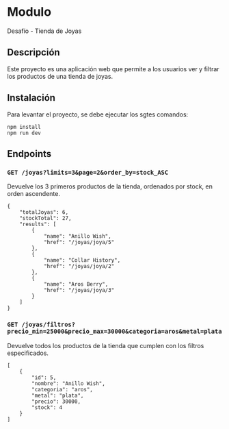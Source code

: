 # Modulo

Desafío - Tienda de Joyas

## Descripción
Este proyecto es una aplicación web que permite a los usuarios ver y filtrar los productos de una tienda de joyas.

## Instalación
Para levantar el proyecto, se debe ejecutar los sgtes comandos:
```
npm install
npm run dev
```

## Endpoints
### `GET /joyas?limits=3&page=2&order_by=stock_ASC`
Devuelve los 3 primeros productos de la tienda, ordenados por stock, en orden ascendente.
```
{
    "totalJoyas": 6,
    "stockTotal": 27,
    "results": [
        {
            "name": "Anillo Wish",
            "href": "/joyas/joya/5"
        },
        {
            "name": "Collar History",
            "href": "/joyas/joya/2"
        },
        {
            "name": "Aros Berry",
            "href": "/joyas/joya/3"
        }
    ]
}
```
### `GET /joyas/filtros?precio_min=25000&precio_max=30000&categoria=aros&metal=plata`
Devuelve todos los productos de la tienda que cumplen con los filtros especificados.
```
[
    {
        "id": 5,
        "nombre": "Anillo Wish",
        "categoria": "aros",
        "metal": "plata",
        "precio": 30000,
        "stock": 4
    }
]
```